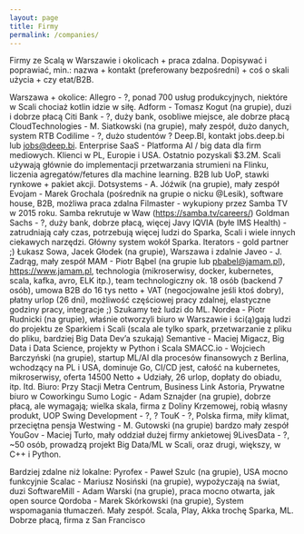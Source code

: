 ```yaml
---
layout: page
title: Firmy
permalink: /companies/
---
```


Firmy ze Scalą w Warszawie i okolicach + praca zdalna. Dopisywać i poprawiać, min.: nazwa + kontakt (preferowany bezpośredni) + coś o skali użycia + czy etat/B2B.

Warszawa + okolice:
Allegro - ?, ponad 700 usług produkcyjnych, niektóre w Scali chociaż kotlin idzie w siłę.
Adform - Tomasz Kogut (na grupie), duzi i dobrze płacą
Citi Bank - ?, duży bank, osobliwe miejsce, ale dobrze płacą
CloudTechnologies - M. Siatkowski (na grupie), mały zespół, dużo danych, system RTB
Codilime - ?, dużo studentów ?
Deep.BI, kontakt jobs.deep.bi lub jobs@deep.bi. Enterprise SaaS - Platforma AI / big data dla firm mediowych. Klienci w PL, Europie i USA. Ostatnio pozyskali $3.2M. Scali używają głównie do implementacji przetwarzania strumieni na Flinku, liczenia agregatów/fetures dla machine learning. B2B lub UoP, stawki rynkowe + pakiet akcji.
Dotsystems - A. Jóźwik (na grupie), mały zespół
Evojam - Marek Grochala (pośrednik na grupie o nicku @Lesik), software house, B2B, możliwa praca zdalna
Filmaster - wykupiony przez Samba TV w 2015 roku. Samba rekrutuje w Waw (https://samba.tv/careers/) 
Goldman Sachs - ?, duży bank, dobrze płacą, więcej Javy
IQVIA (byłe IMS Health) - zatrudniają cały czas, potrzebują więcej ludzi do Sparka, Scali i wiele innych ciekawych narzędzi. Główny system wokół Sparka.
Iterators - gold partner ;) Łukasz Sowa, Jacek Głodek (na grupie), Warszawa i zdalnie
Javeo - J. Zadrąg, mały zespół
MAM - Piotr Bąbel (na grupie lub pbabel@jamam.pl), https://www.jamam.pl, technologia (mikroserwisy, docker, kubernetes, scala, kafka, avro, ELK itp.), team technologiczny ok. 18 osób (backend 7 osób), umowa B2B do 16 tys netto + VAT (negocjowalne jeśli ktoś dobry), płatny urlop (26 dni), możliwość częściowej pracy zdalnej, elastyczne godziny pracy, integracje ;) Szukamy też ludzi do ML.
Nordea - Piotr Rudnicki (na grupie), właśnie otworzyli biuro w Warszawie i ści(ą)gają ludzi do projektu ze Sparkiem i Scali (scala ale tylko spark, przetwarzanie z pliku do pliku, bardziej Big Data Dev’a szukają)
Semantive - Maciej Migacz, Big Data i Data Science, projekty w Python i Scala
SMACC.io - Wojciech Barczyński (na grupie), startup ML/AI dla procesów finansowych z Berlina, wchodzący na PL i USA, dominuje Go, CI/CD jest, całość na kubernetes, mikroserwisy, oferta 14500 Netto + Udziały, 26 urlop, dopłaty do obiadu, itp. Itd.
          Biuro: Przy Stacji Metra Centrum, Business Link Astoria, Prywatne biuro w Coworkingu
Sumo Logic - Adam Sznajder (na grupie), dobrze płacą, ale wymagają; wielka skala, firma z Doliny Krzemowej, robią własny produkt, UOP
Swing Development - ?, ?
TouK - ?, Polska firma, miły klimat, przeciętna pensja
Westwing - M. Gutowski (na grupie) bardzo mały zespół
YouGov - Maciej Turło, mały oddział dużej firmy ankietowej
9LivesData - ?, ~50 osób, prowadzą projekt Big Data/ML w Scali, oraz drugi, większy, w C++ i Python.

Bardziej zdalne niż lokalne:
Pyrofex - Paweł Szulc (na grupie), USA mocno funkcyjnie
Scalac - Mariusz Nosiński (na grupie), wypożyczają na świat, duzi
SoftwareMill - Adam Warski (na grupie), praca mocno otwarta, jak open source
Qordoba - Marek Skórkowski (na grupie), System wspomagania tłumaczeń. Mały zespół. Scala, Play, Akka trochę Sparka, ML. Dobrze płacą, firma z San Francisco
